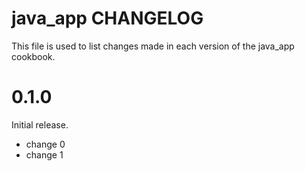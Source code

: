 # java_app CHANGELOG

This file is used to list changes made in each version of the java_app cookbook.

# 0.1.0

Initial release.

- change 0
- change 1

